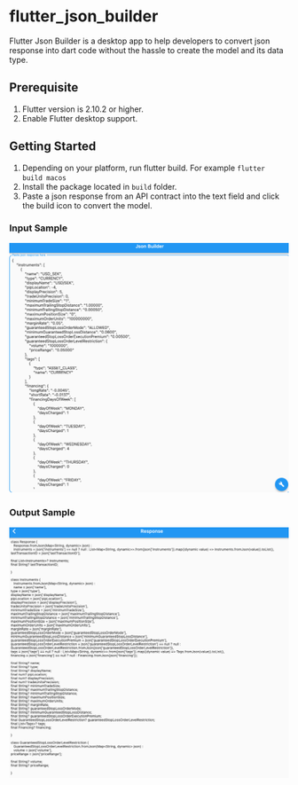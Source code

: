 # flutter_json_builder

Flutter Json Builder is a desktop app to help developers to convert json response into dart code without the hassle to create the model and its data type.

## Prerequisite
1. Flutter version is 2.10.2 or higher.
2. Enable Flutter desktop support.

## Getting Started
1. Depending on your platform, run flutter build. For example `flutter build macos`
2. Install the package located in `build` folder. 
3. Paste a json response from an API contract into the text field and click the build icon to convert the model.

### Input Sample ###

![Input Sample](./input_sample.png)


### Output Sample ###

![Output Sample](./output_sample.png)



